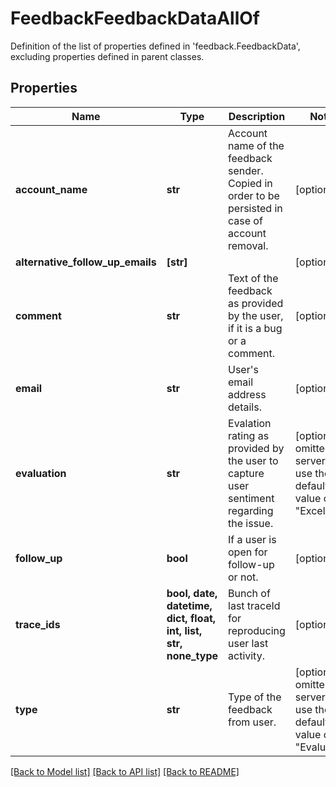 # FeedbackFeedbackDataAllOf

Definition of the list of properties defined in 'feedback.FeedbackData', excluding properties defined in parent classes.
## Properties
Name | Type | Description | Notes
------------ | ------------- | ------------- | -------------
**account_name** | **str** | Account name of the feedback sender. Copied in order to be persisted in case of account removal. | [optional] 
**alternative_follow_up_emails** | **[str]** |  | [optional] 
**comment** | **str** | Text of the feedback as provided by the user, if it is a bug or a comment. | [optional] 
**email** | **str** | User&#39;s email address details. | [optional] 
**evaluation** | **str** | Evalation rating as provided by the user to capture user sentiment regarding the issue. | [optional]  if omitted the server will use the default value of "Excellent"
**follow_up** | **bool** | If a user is open for follow-up or not. | [optional] 
**trace_ids** | **bool, date, datetime, dict, float, int, list, str, none_type** | Bunch of last traceId for reproducing user last activity. | [optional] 
**type** | **str** | Type of the feedback from user. | [optional]  if omitted the server will use the default value of "Evaluation"

[[Back to Model list]](../README.md#documentation-for-models) [[Back to API list]](../README.md#documentation-for-api-endpoints) [[Back to README]](../README.md)


